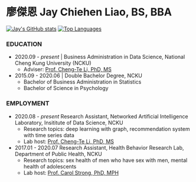 # 廖傑恩 Jay Chiehen Liao, BS, BBA

[![Jay's GitHub stats](https://github-readme-stats.vercel.app/api?username=jayenliao)](https://github.com/anuraghazra/github-readme-stats)
[![Top Languages](https://github-readme-stats.vercel.app/api/top-langs/?username=jayenliao&hide=jupyter%20notebook,html)](https://github.com/anuraghazra/github-readme-stats)


### EDUCATION

- 2020.09 - _present_   | Business Administration in Data Science, National Cheng Kung University (NCKU)
    - Adviser: [Prof. Cheng-Te Li, PhD, MS](http://myweb.ncku.edu.tw/~chengte/about.html)
- 2015.09 - 2020.06     | Double Bachelor Degree, NCKU
    - Bachelor of Business Administration in Statistics
    - Bachelor of Science in Psychology

### EMPLOYMENT

- 2020.08 - _present_   Research Assistant, Networked Artificial Intelligence Laboratory, Insititute of Data Science, NCKU
    - Research topics: deep learning with graph, recommendation system with time series data
    - Lab host: [Prof. Cheng-Te Li, PhD, MS](http://myweb.ncku.edu.tw/~chengte/about.html)
- 2017.01 - 2020.07     Research Assistant, Health Behavior Research Lab, Department of Public Health, NCKU
    - Research topics: sex health of men who have sex with men, mental health of adolescents
    - Lab host: [Prof. Carol Strong, PhD, MPH](https://researchoutput.ncku.edu.tw/en/persons/carol-strong)
